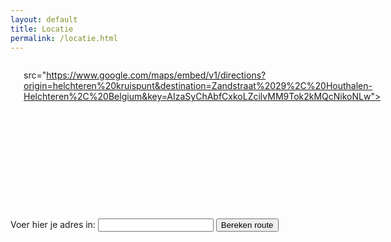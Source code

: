 ```yaml
---
layout: default
title: Locatie
permalink: /locatie.html
---
```


<div class="row">
	<div class="small-12 columns">

		<h1> Locatie </h1>
		<div class="flex-video">
		<iframe width="600" height="450" frameborder="0" style="border:0" id="map"
src="https://www.google.com/maps/embed/v1/directions?origin=helchteren%20kruispunt&destination=Zandstraat%2029%2C%20Houthalen-Helchteren%2C%20Belgium&key=AIzaSyChAbfCxkoLZcilvMM9Tok2kMQcNikoNLw"></iframe>
		</div>
	</div>
</div>
<div class="row">
	<div class="small-12 columns">
	<form id="richting">
		<label>Voer hier je adres in:
			<input type="text" name="address" id="address">
			<input type="submit" class="button" id="route" value="Bereken route">
		</label>
	</form>
	</div>
</div>

</div>

<script>
var form = document.getElementById("richting");
form.addEventListener("submit", function(e){
	e.preventDefault();
	var key = "AIzaSyC26Ly-xwS3GwGhL-sHNQvGCjRB7D3TTzQ";
	var origin = encodeURIComponent(document.getElementById("address").value);
	
	var src = "https://www.google.com/maps/embed/v1/directions?origin=" + origin + "&destination=Zandstraat%2029%2C%20Houthalen-Helchteren%2C%20Belgium&key=" + key;
	document.getElementById("map").src = src;
});
</script>